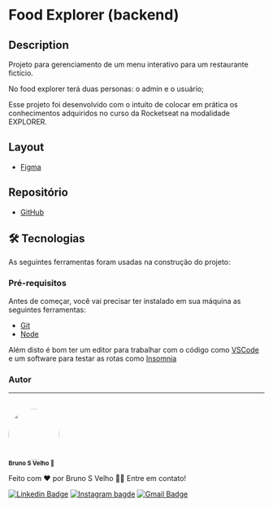 # Food Explorer (backend)

## Description

Projeto para gerenciamento de um menu interativo para um restaurante fictício.

No food explorer terá duas personas: o admin e o usuário;

Esse projeto foi desenvolvido com o intuito de colocar em prática
os conhecimentos adquiridos no curso da Rocketseat na modalidade EXPLORER.

## Layout

* [Figma](https://www.figma.com/community/file/1196874589259687769/food-explorer-v2)

## Repositório

* [GitHub](https://github.com/vbruno/)

## 🛠 Tecnologias

As seguintes ferramentas foram usadas na construção do projeto:



### Pré-requisitos

Antes de começar, você vai precisar ter instalado em sua máquina as seguintes ferramentas:

* [Git](https://git-scm.com)
* [Node](https://nodejs.org/en/)

Além disto é bom ter um editor para trabalhar com o código como [VSCode](https://code.visualstudio.com/)
e um software para testar as rotas como [Insomnia](https://insomnia.rest/download)

### Autor

---
<br>
<a href="https://github.com/vbruno/">
  <img style="border-radius: 50%;"
    src="https://github.com/vbruno.png"
    width="100px;"
  />
  <br />
</a>
<sub><b>Bruno S Velho 🚀</b></sub>

Feito com ❤️ por Bruno S Velho 👋🏽 Entre em contato!

[![Linkedin Badge](https://img.shields.io/badge/-BrunoVelho-blue?style=flat-square&logo=Linkedin&logoColor=white&link=https://www.linkedin.com/in/brunovelho/)](https://www.linkedin.com/in/brunovelho/)
[![Instagram bagde](https://img.shields.io/badge/Bruno_S_Velho-E4405F?style=flat-square&logo=instagram&logoColor=white)](https://instagram.com/brunosvelho)
[![Gmail Badge](https://img.shields.io/badge/-bruno.velho@gmail.com-c14438?style=flat-square&logo=Gmail&logoColor=white&link=mailto:bruno.velho@gmail.com)](mailto:bruno.velho@gmail.com)
